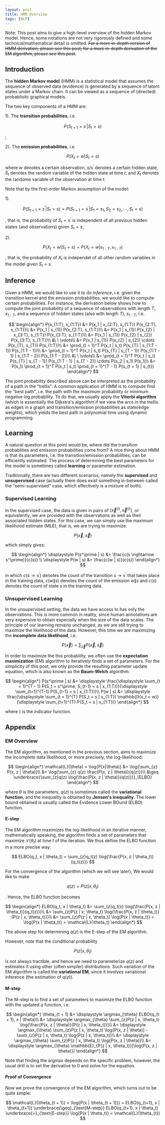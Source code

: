 ```yaml
---
layout: post
title: HMM Overview
tags: [NLP]
---
```


Note: This post aims to give a high-level overview of the hidden Markov model. Hence, some notations are not very rigorously defined and some technical/mathematical detail is omitted. <s>For a more in-depth version of HMM derivation, please see this post; for a more in-depth derivation of the EM algorithm, please see this post.</s>

## Introduction

The **hidden Markov model** (HMM) is a statistical model that assumes the sequence of observed data (evidence) is generated by a sequence of latent states under a Markov chain. It can be viewed as a sequence of (directed) probablisitc graphical models.

The two key components of a HMM are:

1). The **transition probabilities**, i.e.

$$P(S_{t+1} = s^\prime | S_{t} = s)$$

;

2). The **emission probabilities**, i.e.

$$P(X_{t} = w | S_{t} = s)$$

where $w$ denotes a certain observation, $s$/$s^\prime$ denotes a certain hidden state, $S_t$ denotes the random variable of the hidden state at time $t$, and $X_t$ denotes the randome variable of the observation at time $t$.

Note that by the first-order Markov assumption of the model:

1).

$$P(S_{t+1} = s^\prime | S_{t} = s) = P(S_{t+1} = s^\prime | S_{1} = s_{1}, S_{2} = s_{2}, \cdots, S_{t} = s)$$

, that is, the probability of $S_t = s^\prime$ is independent of all previous hidden states (and observations) given $S_{t} = s$;

2).

$$P(X_{t} = w | S_{t} = s) = P(X_{t} = w | s_{1:T}, x_{1:T})$$

, that is, the probability of $X_t$ is independet of all other random variables in the model given $S_t = s$.

## Inference

Given a HMM, we would like to use it to do *inference*, i.e. given the transition kernel and the emission probabilities, we would like to compute certain probabilities. For instance, the derivation below shows how to compute the joint probability of a sequence of observations with length $T$, $x_{1:T}$, and a sequence of hidden states (also with length $T$), $s_{1:T}$, i.e.

$$
\begin{align*}
P(s_{1:T}, x_{1:T}) &= P(x_1 | x_{2:T}, s_{1:T}) P(x_{2:T}, s_{1:T})\\
&= P(x_1 | s_{1}) P(x_{2:T}, s_{1:T})\\
&= P(x_1 | s_{1}) P(x_{2} | x_{3:T}, s_{1:T}) P(x_{3:T}, s_{1:T})\\
&= P(x_1 | s_{1}) P(x_{2} | s_{2}) P(x_{3:T}, s_{1:T})\\
&\ \ \vdots\\
&= P(x_1 | s_{1}) P(x_{2} | s_{2}) \cdots P(x_{T}, s_{T}) P(s_{1:T})\\
&= \prod_{t = 1}^T P(x_t | s_t) P(s_{T} | s_{1:T - 1}) P(s_{1:T - 1})\\
&= \prod_{t = 1}^T P(x_t | s_t) P(s_{T} | s_{T - 1}) P(s_{1:T - 1} | s_{1:T - 2}) P(s_{1:T - 2})\\
&\ \ \vdots\\
&= \prod_{t = 1}^T P(x_t | s_t) P(s_{T} | s_{T - 1}) P(s_{1:T - 1} | s_{T - 2}) \cdots P(s_2 | s_1) P(s_1)\\
&= P(s_1) \prod_{t = 1}^T P(x_t | s_t) \prod_{t = 1}^{T - 1} P(s_{t + 1} | s_{t})
\end{align*}
$$

The joint probability described above can be interpreted as the probability of a path in the "trellis". A common application of HMM is to compute find the "best path", i.e. the path with the maximum probability or minimum negative log probability. To do that, we usually apply the **Viterbi algorithm** (which is essentially the Dijkstra's algorithm if we view the arcs in the trellis as edges in a graph and transition/emission probabilities as state/edge weights), which yields the best path in polynomial time using dynamic programming.

## Learning

A natural question at this point would be, where did the transition probablities and emission probabilities come from? A nice thing about HMM is that its parameters, i.e. the transition/emission probabilities, can be efficiently estimated. The process of determining the best parameters for the model is sometimes called **learning** or parameter estimation.

Traditionally, there are two different scenarios, namely the **supervised** and **unsupervised** case (actually there does exist something in-between called the "semi-supervised" case, which effectively is a mixture of both).

### Supervised Learning

In the supervised case, the data is given in pairs of $(\vec{x}^{(i)}, \vec{s}^{(i)})$, or equivalently, we are provided with the observations as well as their associated hidden states. For this case, we can simply use the maximum likelihood estimate (MLE), that is, we are trying to maximize:

$$
P(\vec{x}, \vec{s})
$$

which simply gives:

$$
\begin{align*}
\displaystyle P(s^\prime | s) &= \frac{c(s \rightarrow s^\prime)}{c(s)} \\
\displaystyle P(w | s) &= \frac{c(w | s)}{c(s)}
\end{align*}
$$

in which $c(s \rightarrow s^\prime)$ denotes the count of the transition $s \rightarrow s^\prime$ that takes place in the training data, $c(w \| s)$ denotes the count of the emission $w \| s$ and $c(s)$ denotes the count of state $s$ in the training data.

### Unsupervised Learning

In the unsupervised setting, the data we have access to has only the observations. This is more common in reality, since human annotations are very expensive to obtain especially when the size of the data scales. The principle of our learning remains unchanged, as we are still trying to maximize the likelihood of the data. However, this time we are maximizing the **incomplete data likelihood**, i.e.

$$P(\vec{x}) = \sum_{\vec{s}} P(\vec{x}, \vec{s})$$

In order to maximize the this probability, we often use the **expectation maximization** (EM) algorithm to iteratively finds a set of parameters. For the simplicity of this post, we only provide the resulting parameter update equation, which is also known as the **Baum-Welch** algorithm:

$$
\begin{align*}
    P(s^\prime | s) &= \displaystyle \frac{\displaystyle \sum_{t = 1}^{T - 1} P(S_t = s^\prime, S_{t-1} = s | x_{1:T})}{\displaystyle \sum_{t=1}^{T-1} P(S_{t-1} = s | x_{1:T})}\\
    P(w | s) &= \displaystyle \frac{\displaystyle \sum_{t = 1}^{T} P(S_t = s | x_{1:T}) \mathbb{I}(x_t = w)}{\displaystyle \sum_{t=1}^{T} P(S_t = s | x_{1:T})}
\end{align*}
$$

where $\mathbb{I}$ is the indicator function.

## Appendix

### EM Overview
The EM algorithm, as mentioned in the previous section, aims to maximize the incomplete data likelihood, or more precisely, the log-likelihood:

$$
\begin{align*}
\mathcal{L}(\theta) = \log{P(x|\theta)} &= \log{\sum_{z} P(x, z | \theta)}\\
&= \log{\sum_{z} q(z) \frac{P(x, z | \theta)}{q(z)}}\\
&\geq \underbrace{\sum_{z}q(z) \log{\frac{P(x, z | \theta)}{q(z)}}}_{ELBO}
\end{align*}
$$

where $\theta$ is the parameters, $q(z)$ is sometimes called the **variational function**, and the inequality is obtained by **Jensen's inequality**. The lower bound obtained is usually called the Evidence Lower BOund (ELBO) function.

#### E-step

The EM algorithm maximizes the log-likelihood in an iterative manner, mathematically speaking, the algorithm finds a set of parameters that maximize $\mathcal{L}(\theta_t)$ at time $t$ of the iteration. We thus define the ELBO function in a more precise way:

$$
ELBO(q_t, x | \theta_t) = \sum_{z}q_t(z) \log{\frac{P(x, z | \theta_t)}{q_t(z)}}
$$

For the convergence of the algorithm (which we will see later), We would like to make

$$
q(z) = P(z | x, \theta_t)
$$

. Hence, the ELBO function becomes

$$
\begin{align*}
ELBO(q_t, x | \theta_t) &= \sum_{z}q_t(z) \log{\frac{P(x, z | \theta_t)}{q_t(z)}}\\
&= \sum_{z}P(z | x, \theta_t) \log{\frac{P(x, z | \theta_t)}{P(z | x, \theta_t)}}\\
&= \sum_{z}P(z | x, \theta_t) \log{P(x | \theta_t)} = \log{P(x | \theta_t)} = \mathcal{L}(\theta_t)
\end{align*}
$$

The above step for determining $q(z)$ is the E-step of the EM algorithm.

However, note that the conditional probability

$$
P(z | x, \theta_t)
$$

is not always tractible, and hence we need to parameterize $q(z)$ and estimates it using other (often simpler) distributions. Such variation of the EM algorithm is called the **variational EM**, since it involves variational inference (the estimation of $q(z)$).

#### M-step

The M-step is to find a set of parameters to maximize the ELBO function with the updated $q$ function, i.e.

$$
\begin{align*}
\theta_{t + 1} &= \displaystyle \argmax_{\theta} ELBO(q_{t + 1}, x | \theta)\\
&= \displaystyle \argmax_{\theta} \sum_{z}P(z | x, \theta_t) \log{\frac{P(x, z | \theta)}{P(z | x, \theta_t)}}\\
&= \displaystyle \argmax_{\theta} \sum_{z}P(z | x, \theta_t) \log{P(x, z | \theta)} - \sum_{z}P(z | x, \theta_t) \log{P(z | x, \theta_t)}\\
&= \displaystyle \argmax_{\theta} \sum_{z}P(z | x, \theta_t) \log{P(x, z | \theta)}\\
&= \displaystyle \argmax_{\theta} \mathbb{E}_{P(z | x, \theta_t)}[\log{P(x, z | \theta)}]
\end{align*}
$$

Note that finding the argmax depends on the specific problem, however, the usual drill is to set the derivative to 0 and solve for the equation.

#### Proof of Convergence

Now we prove the convergence of the EM algorithm, which turns out to be quite simple:

$$
\mathcal{L}(\theta_{t + 1}) = \log{P(x | \theta_{t + 1})} = ELBO(q_{t+1}, x | \theta_{t+1}) \underbrace{\geq}_{\text{M-step}} ELBO(q_{t+1}, x | \theta_t) \underbrace{=}_{\text{E-step}} \log{P(x | \theta_t)} = \mathcal{L}(\theta_{t})
$$
